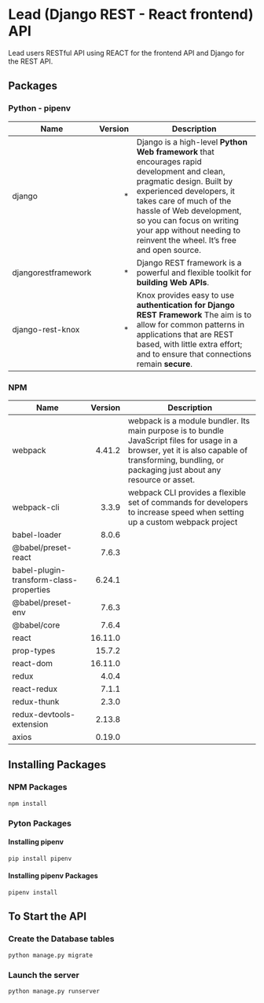 # Lead (Django REST - React frontend) API

Lead users RESTful API using REACT for the frontend API and Django for the REST API.

## Packages

### Python - pipenv

| Name                | Version | Description                                                                                                                                                                                                                                                                                                    |
| ------------------- | ------: | -------------------------------------------------------------------------------------------------------------------------------------------------------------------------------------------------------------------------------------------------------------------------------------------------------------- |
| django              |       * | Django is a high-level **Python Web framework** that encourages rapid development and clean, pragmatic design. Built by experienced developers, it takes care of much of the hassle of Web development, so you can focus on writing your app without needing to reinvent the wheel. It’s free and open source. |
| djangorestframework |       * | Django REST framework is a powerful and flexible toolkit for **building Web APIs**.                                                                                                                                                                                                                            |
| django-rest-knox    |       * | Knox provides easy to use **authentication for Django REST Framework** The aim is to allow for common patterns in applications that are REST based, with little extra effort; and to ensure that connections remain **secure**.                                                                                |

### NPM

| Name                                    | Version | Description                                                                                                                                                                                          |
| --------------------------------------- | ------: | ---------------------------------------------------------------------------------------------------------------------------------------------------------------------------------------------------- |
| webpack                                 |  4.41.2 | webpack is a module bundler. Its main purpose is to bundle JavaScript files for usage in a browser, yet it is also capable of transforming, bundling, or packaging just about any resource or asset. |
| webpack-cli                             |   3.3.9 | webpack CLI provides a flexible set of commands for developers to increase speed when setting up a custom webpack project                                                                            |
| babel-loader                            |   8.0.6 |                                                                                                                                                                                                      |
| @babel/preset-react                     |   7.6.3 |                                                                                                                                                                                                      |
| babel-plugin-transform-class-properties |  6.24.1 |                                                                                                                                                                                                      |
| @babel/preset-env                       |   7.6.3 |                                                                                                                                                                                                      |
| @babel/core                             |   7.6.4 |                                                                                                                                                                                                      |
| react                                   | 16.11.0 |                                                                                                                                                                                                      |
| prop-types                              |  15.7.2 |                                                                                                                                                                                                      |
| react-dom                               | 16.11.0 |                                                                                                                                                                                                      |
| redux                                   |   4.0.4 |                                                                                                                                                                                                      |
| react-redux                             |   7.1.1 |                                                                                                                                                                                                      |
| redux-thunk                             |   2.3.0 |                                                                                                                                                                                                      |
| redux-devtools-extension                |  2.13.8 |                                                                                                                                                                                                      |
| axios                                   |  0.19.0 |                                                                                                                                                                                                      |

## Installing Packages

### NPM Packages

```nginx
npm install
```

### Pyton Packages

#### Installing pipenv

```nginx
pip install pipenv
```

#### Installing pipenv Packages

```nginx
pipenv install
```

## To Start the API

### Create the Database tables

```nginx
python manage.py migrate
```

### Launch the server

```nginx
python manage.py runserver
```
